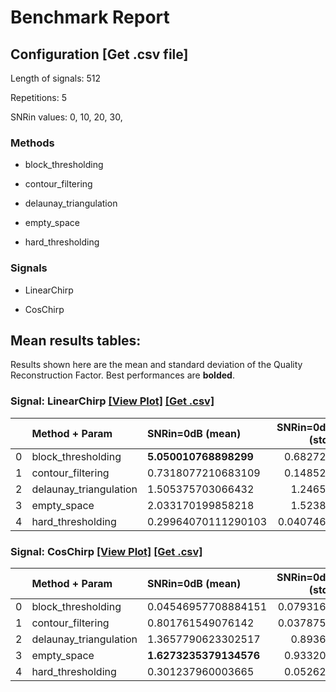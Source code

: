 # Benchmark Report

## Configuration   [Get .csv file] 

Length of signals: 512

Repetitions: 5

SNRin values: 
0, 
10, 
20, 
30, 


### Methods  

* block_thresholding 

* contour_filtering 

* delaunay_triangulation 

* empty_space 

* hard_thresholding 

### Signals  

* LinearChirp 

* CosChirp 

## Mean results tables: 

Results shown here are the mean and standard deviation of                               the Quality Reconstruction Factor.                               Best performances are **bolded**. 
### Signal: LinearChirp  [[View Plot]](https://jmiramont.github.io/benchmark-test/results/denoising/figures/html/plot_LinearChirp.html)    [[Get .csv]](/results/denoising/csv_files/results_LinearChirp.csv)
|    | Method + Param         | SNRin=0dB (mean)      |   SNRin=0dB (std) | SNRin=10dB (mean)      |   SNRin=10dB (std) | SNRin=20dB (mean)      |   SNRin=20dB (std) | SNRin=30dB (mean)     |   SNRin=30dB (std) |
|---:|:-----------------------|:----------------------|------------------:|:-----------------------|-------------------:|:-----------------------|-------------------:|:----------------------|-------------------:|
|  0 | block_thresholding     | **5.050010768898299** |         0.682723  | 8.219552458397565      |          0.35019   | 8.65583955622039       |          0.197471  | 8.553304771877896     |          0.0732465 |
|  1 | contour_filtering      | 0.7318077210683109    |         0.148523  | 10.700597173253957     |          0.0344229 | 21.318972620240405     |          0.0989541 | 31.035964291263458    |          0.210074  |
|  2 | delaunay_triangulation | 1.505375703066432     |         1.24654   | **15.217867282288136** |          0.208148  | 16.874314375523536     |          4.8556    | 10.847053647410688    |          1.11797   |
|  3 | empty_space            | 2.033170199858218     |         1.52385   | 14.939361117322028     |          0.233282  | **25.021021375929617** |          0.445026  | **34.74279975875022** |          0.478725  |
|  4 | hard_thresholding      | 0.29964070111290103   |         0.0407467 | 10.286864532622754     |          0.0797231 | 20.3181415611083       |          0.0865556 | 30.42901376110176     |          0.0439874 |
### Signal: CosChirp  [[View Plot]](https://jmiramont.github.io/benchmark-test/results/denoising/figures/html/plot_CosChirp.html)    [[Get .csv]](/results/denoising/csv_files/results_CosChirp.csv)
|    | Method + Param         | SNRin=0dB (mean)       |   SNRin=0dB (std) | SNRin=10dB (mean)      |   SNRin=10dB (std) | SNRin=20dB (mean)      |   SNRin=20dB (std) | SNRin=30dB (mean)     |   SNRin=30dB (std) |
|---:|:-----------------------|:-----------------------|------------------:|:-----------------------|-------------------:|:-----------------------|-------------------:|:----------------------|-------------------:|
|  0 | block_thresholding     | 0.04546957708884151    |         0.0793168 | 0.0                    |           0        | 0.0                    |          0         | 0.0                   |           0        |
|  1 | contour_filtering      | 0.801761549076142      |         0.0378754 | 10.719045072506372     |           0.074763 | 21.262116535734418     |          0.158375  | 31.130090680544917    |           0.294472 |
|  2 | delaunay_triangulation | 1.3657790623302517     |         0.89362   | 11.816425296273454     |           1.33392  | 19.63473724453015      |          5.46263   | 9.89719541996494      |           1.00107  |
|  3 | empty_space            | **1.6273235379134576** |         0.933204  | **12.034393918177647** |           0.855093 | **23.820179863418225** |          0.376385  | **32.25149548612126** |           0.22208  |
|  4 | hard_thresholding      | 0.301237960003665      |         0.052625  | 10.27922893860116      |           0.107127 | 20.331222368557334     |          0.0314843 | 30.50931253521395     |           0.142127 |
